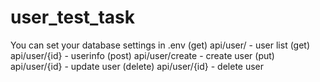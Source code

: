# user_test_task
You can set your database settings in .env
(get) api/user/ - user list 
(get) api/user/{id} - userinfo
(post) api/user/create - create user
(put) api/user/{id} - update user
(delete) api/user/{id} - delete user
